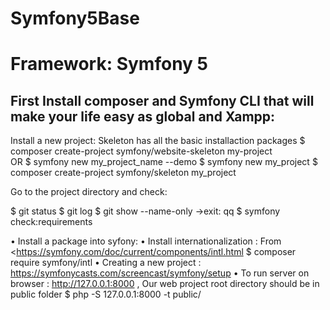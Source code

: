 # Symfony5Base
# Framework: Symfony 5

First Install composer and Symfony CLI that will make your life easy as global and Xampp:
-------------------------------------------------------------------------------------------------------------------------------------
Install a  new project:
Skeleton has all the basic installaction packages
$ composer create-project symfony/website-skeleton my-project       
OR 
$  symfony new my_project_name --demo
$   symfony new my_project
$ composer create-project symfony/skeleton my_project

Go to the project  directory and check:

$ git status
$ git log
$ git show --name-only     ->exit: qq
$ symfony check:requirements

• Install a package into syfony:
	• Install internationalization : From <https://symfony.com/doc/current/components/intl.html
	$  composer require symfony/intl
• Creating a new project :  https://symfonycasts.com/screencast/symfony/setup
• To run server on browser : http://127.0.0.1:8000 , Our web project root directory should be in public folder
$  php -S 127.0.0.1:8000 -t public/


